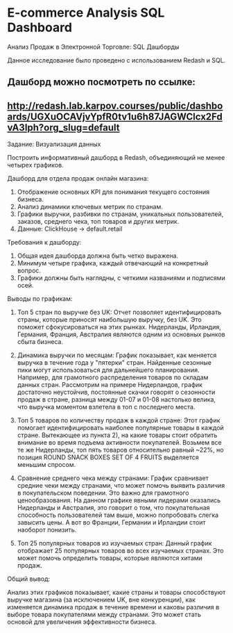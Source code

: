 # E-commerce Analysis SQL Dashboard
Анализ Продаж в Электронной Торговле: SQL Дашборды

Данное исследование было проведено с использованием Redash и SQL.
## Дашборд можно посмотреть по ссылке:
## http://redash.lab.karpov.courses/public/dashboards/UGXuOCAVjvYpfR0tv1u6h87JAGWClcx2FdvA3Iph?org_slug=default



Задание: Визуализация данных

Построить информативный дашборд в Redash, объединяющий не менее четырех графиков.

Дашборд для отдела продаж онлайн магазина:
1) Отображение основных KPI для понимания текущего состояния бизнеса.
2) Анализ динамики ключевых метрик по странам.
3) Графики выручки, разбивки по странам, уникальных пользователей, заказов, среднего чека, топ товаров и других метрик.
4) Данные: ClickHouse → default.retail

Требования к дашборду:
1) Общая идея дашборда должна быть четко выражена.
2) Минимум четыре графика, каждый отвечающий на конкретный вопрос.
3) Графики должны быть наглядны, с четкими названиями и подписями осей.



Выводы по графикам:

1) Топ 5 стран по выручке без UK:
Отчет позволяет идентифицировать страны, которые приносят наибольшую выручку, без UK. Это поможет сфокусироваться на этих рынках. 
Нидерланды, Ирландия, Германия, Франция, Австралия являются одним из основных рынков сбыта бизнеса.

2) Динамика выручки по месяцам:
График показывает, как меняется выручка в течение года у "пятерки" стран. Найденные сезонные пики могут использоваться для дальнейшего планирования. Например, для грамотного распределения товаров по складам данных стран.
Рассмотрим на примере Нидерландов, график достаточно неустойчив, постоянные скачки говорят о сезонности продаж в стране, разница между 01-07 и 01-08 настолько велика, что выручка моментом взлетела в топ с последнего места.  

3) Топ 5 товаров по количеству продаж в каждой стране:
Этот график помогает идентифицировать наиболее популярные товары в каждой стране. Вытекающее из пункта 2), на какие товары стоит обратить внимание во время подъема активности покупателей. 
Возьмем все те же Нидерланды, топ пять товаров относительно равный ~22%, но позиция ROUND SNACK BOXES SET OF 4 FRUITS выделяется меньшим спросом.

4) Сравнение среднего чека между странами:
График сравнивает средние чеки между странами, что может помочь выявить различия в покупательском поведении. Это важно для грамотного ценообразования.
На данном графике явными лидерами оказались Нидерланды и Австралия, это говорит о том, что покупательная способность пользователей там выше, можно попробовать слегка завысить цены. А вот во Франции, Германии и Ирландии стоит наоборот понизить.

5) Топ 25 популярных товаров из изучаемых стран:
Данный график отображает 25 популярных товаров во всех изучаемых странах. Это может помочь определить товары, которые являются хитами продаж.



Общий вывод:

Анализ этих графиков показывает, какие страны и товары способствуют выручке магазина (за исключением UK, вне конкуренции), как изменяется динамика продаж в течение времени и каковы различия в выборе товара покупателями между странами. Это может стать основой для увеличения эффективности бизнеса.
